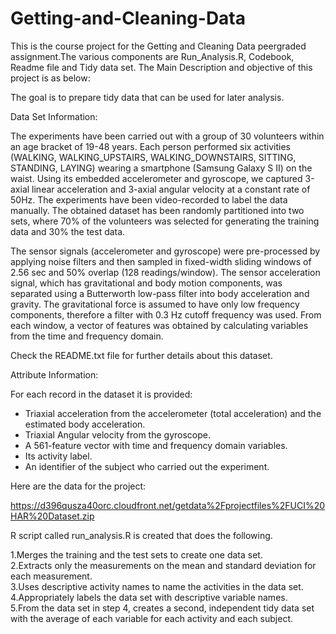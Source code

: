 # Getting-and-Cleaning-Data

This is the course project for the Getting and Cleaning Data peergraded assignment.The various components are Run_Analysis.R, Codebook, Readme file and Tidy data set. The Main Description and objective of this project is as below:

The goal is to prepare tidy data that can be used for later analysis. 

Data Set Information:

The experiments have been carried out with a group of 30 volunteers within an age bracket of 19-48 years. Each person performed six activities (WALKING, WALKING_UPSTAIRS, WALKING_DOWNSTAIRS, SITTING, STANDING, LAYING) wearing a smartphone (Samsung Galaxy S II) on the waist. Using its embedded accelerometer and gyroscope, we captured 3-axial linear acceleration and 3-axial angular velocity at a constant rate of 50Hz. The experiments have been video-recorded to label the data manually. The obtained dataset has been randomly partitioned into two sets, where 70% of the volunteers was selected for generating the training data and 30% the test data. 

The sensor signals (accelerometer and gyroscope) were pre-processed by applying noise filters and then sampled in fixed-width sliding windows of 2.56 sec and 50% overlap (128 readings/window). The sensor acceleration signal, which has gravitational and body motion components, was separated using a Butterworth low-pass filter into body acceleration and gravity. The gravitational force is assumed to have only low frequency components, therefore a filter with 0.3 Hz cutoff frequency was used. From each window, a vector of features was obtained by calculating variables from the time and frequency domain.

Check the README.txt file for further details about this dataset. 

Attribute Information:

For each record in the dataset it is provided: 
- Triaxial acceleration from the accelerometer (total acceleration) and the estimated body acceleration. 
- Triaxial Angular velocity from the gyroscope. 
- A 561-feature vector with time and frequency domain variables. 
- Its activity label. 
- An identifier of the subject who carried out the experiment.

Here are the data for the project:

https://d396qusza40orc.cloudfront.net/getdata%2Fprojectfiles%2FUCI%20HAR%20Dataset.zip

R script called run_analysis.R is created that does the following.

1.Merges the training and the test sets to create one data set.                                                                         
2.Extracts only the measurements on the mean and standard deviation for each measurement.                                               
3.Uses descriptive activity names to name the activities in the data set.                                                               
4.Appropriately labels the data set with descriptive variable names.                                                                    
5.From the data set in step 4, creates a second, independent tidy data set with the average of each variable for each activity and each subject.
